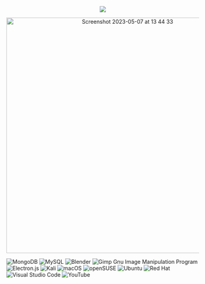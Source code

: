 <p align='center'>
<img src="http://github-profile-summary-cards.vercel.app/api/cards/profile-details?username=TTaksheel&theme=codeSTACKr">
</p>

<p align='center'>

<img width="617" alt="Screenshot 2023-05-07 at 13 44 33" src="https://user-images.githubusercontent.com/132825646/236678906-5bab3268-03bf-4bb9-9c0a-f30545bae7da.png">
</p>


![MongoDB](https://img.shields.io/badge/MongoDB-%234ea94b.svg?style=for-the-badge&logo=mongodb&logoColor=white)
	![MySQL](https://img.shields.io/badge/mysql-%2300f.svg?style=for-the-badge&logo=mysql&logoColor=white)
  	![Blender](https://img.shields.io/badge/blender-%23F5792A.svg?style=for-the-badge&logo=blender&logoColor=white)
    	![Gimp Gnu Image Manipulation Program](https://img.shields.io/badge/Gimp-657D8B?style=for-the-badge&logo=gimp&logoColor=FFFFFF)
      	![Electron.js](https://img.shields.io/badge/Electron-191970?style=for-the-badge&logo=Electron&logoColor=white)
        ![Kali](https://img.shields.io/badge/Kali-268BEE?style=for-the-badge&logo=kalilinux&logoColor=white)
        ![macOS](https://img.shields.io/badge/mac%20os-000000?style=for-the-badge&logo=macos&logoColor=F0F0F0)
        	![openSUSE](https://img.shields.io/badge/openSUSE-%2364B345?style=for-the-badge&logo=openSUSE&logoColor=white)
          ![Ubuntu](https://img.shields.io/badge/Ubuntu-E95420?style=for-the-badge&logo=ubuntu&logoColor=white)
          ![Red Hat](https://img.shields.io/badge/Red%20Hat-EE0000?style=for-the-badge&logo=redhat&logoColor=white)
	  ![Visual Studio Code](https://img.shields.io/badge/Visual%20Studio%20Code-0078d7.svg?style=for-the-badge&logo=visual-studio-code&logoColor=white)
	  ![YouTube](https://img.shields.io/badge/YouTube-%23FF0000.svg?style=for-the-badge&logo=YouTube&logoColor=white)
<!--
**TTaksheel/TTaksheel** is a ✨ _special_ ✨ repository because its `README.md` (this file) appears on your GitHub profile.

Here are some ideas to get you started:

- 🔭 I’m currently working on ...
- 🌱 I’m currently learning ...
- 👯 I’m looking to collaborate on ...
- 🤔 I’m looking for help with ...
- 💬 Ask me about ...
- 📫 How to reach me: ...
- 😄 Pronouns: ...
- ⚡ Fun fact: ...
-->
